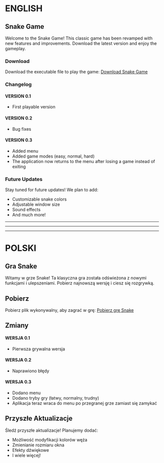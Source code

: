 # ENGLISH
## Snake Game

Welcome to the Snake Game! This classic game has been revamped with new features and improvements. Download the latest version and enjoy the gameplay.

### Download

Download the executable file to play the game: [Download Snake Game](https://drive.google.com/your-link-here)

### Changelog

#### VERSION 0.1
- First playable version

#### VERSION 0.2
- Bug fixes

#### VERSION 0.3
- Added menu
- Added game modes (easy, normal, hard)
- The application now returns to the menu after losing a game instead of exiting

### Future Updates

Stay tuned for future updates! We plan to add:
- Customizable snake colors
- Adjustable window size
- Sound effects
- And much more!
  
------------------------------------------------------------------------------------------------------------------------------------------
------------------------------------------------------------------------------------------------------------------------------------------
------------------------------------------------------------------------------------------------------------------------------------------

# POLSKI
## Gra Snake

Witamy w grze Snake! Ta klasyczna gra została odświeżona z nowymi funkcjami i ulepszeniami. Pobierz najnowszą wersję i ciesz się rozgrywką.

## Pobierz

Pobierz plik wykonywalny, aby zagrać w grę: [Pobierz grę Snake](https://drive.google.com/your-link-here)

## Zmiany

#### WERSJA 0.1
- Pierwsza grywalna wersja

#### WERSJA 0.2
- Naprawiono błędy

#### WERSJA 0.3
- Dodano menu
- Dodano tryby gry (łatwy, normalny, trudny)
- Aplikacja teraz wraca do menu po przegranej grze zamiast się zamykać

## Przyszłe Aktualizacje

Śledź przyszłe aktualizacje! Planujemy dodać:
- Możliwość modyfikacji kolorów węża
- Zmienianie rozmiaru okna
- Efekty dźwiękowe
- I wiele więcej!
